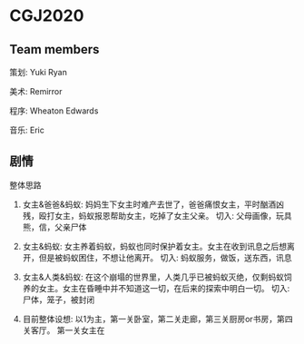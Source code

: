 # CGJ2020

## Team members

策划: Yuki Ryan

美术: Remirror

程序: Wheaton Edwards

音乐: Eric

## 剧情

整体思路

1. 女主&爸爸&蚂蚁: 妈妈生下女主时难产去世了，爸爸痛恨女主，平时酗酒凶残，殴打女主，蚂蚁报恩帮助女主，吃掉了女主父亲。
切入: 父母画像，玩具熊，信，父亲尸体

2. 女主&蚂蚁: 女主养着蚂蚁，蚂蚁也同时保护着女主。女主在收到讯息之后想离开，但是被蚂蚁困住，不想让他离开。
切入: 蚂蚁服务，做饭，送东西，讯息

3. 女主&人类&蚂蚁: 在这个崩塌的世界里，人类几乎已被蚂蚁灭绝，仅剩蚂蚁饲养的女主。女主在昏睡中并不知道这一切，在后来的探索中明白一切。
切入: 尸体，笼子，被封闭

4. 目前整体设想: 以1为主，第一关卧室，第二关走廊，第三关厨房or书房，第四关客厅。
第一关女主在
